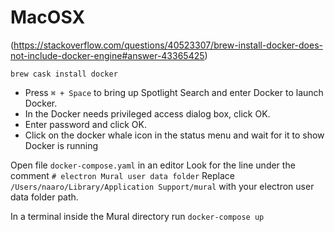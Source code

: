 # MacOSX

(https://stackoverflow.com/questions/40523307/brew-install-docker-does-not-include-docker-engine#answer-43365425)

`brew cask install docker`

- Press `⌘ + Space` to bring up Spotlight Search and enter Docker to launch Docker.
- In the Docker needs privileged access dialog box, click OK.
- Enter password and click OK.
- Click on the docker whale icon in the status menu and wait for it to show Docker is running

Open file `docker-compose.yaml` in an editor
Look for the line under the comment `# electron Mural user data folder`
Replace `/Users/naaro/Library/Application Support/mural` with your electron user data folder path.

In a terminal inside the Mural directory run
`docker-compose up`
